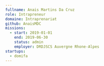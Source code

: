 ```yaml
---
fullname: Anais Martins Da Cruz
role: Intrapreneur
domaine: Intraprenariat
github: AnaisMDC
missions:
  - start: 2019-01-01
    end: 2019-06-30
    status: admin
    employer: DRDJSCS Auvergne Rhone-Alpes
startups:
  - domifa
---
```

